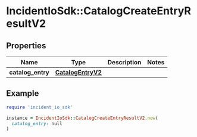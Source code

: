 # IncidentIoSdk::CatalogCreateEntryResultV2

## Properties

| Name | Type | Description | Notes |
| ---- | ---- | ----------- | ----- |
| **catalog_entry** | [**CatalogEntryV2**](CatalogEntryV2.md) |  |  |

## Example

```ruby
require 'incident_io_sdk'

instance = IncidentIoSdk::CatalogCreateEntryResultV2.new(
  catalog_entry: null
)
```

